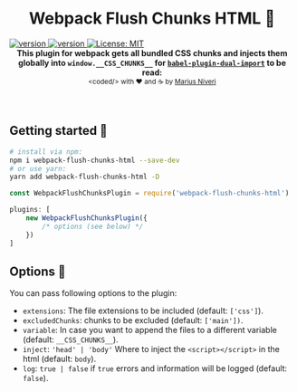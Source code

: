 <h1 align="center">
  Webpack Flush Chunks HTML 🚽
</h1>
<a href="https://www.npmjs.com/package/webpack-flush-chunks-html">
	<img src="https://img.shields.io/npm/v/webpack-flush-chunks-html.svg?style=for-the-badge" alt="version" />
</a>
<a href="https://www.npmjs.com/package/webpack-flush-chunks-html">
	<img src="https://img.shields.io/npm/dm/webpack-flush-chunks-html.svg?style=for-the-badge" alt="version" />
</a>
<a href="https://oss.ninja/mit/m4r1vs">
	<img src="https://img.shields.io/badge/License-MIT-yellow.svg?style=for-the-badge" alt="License: MIT" />
</a><br />
<div align="center">
  <strong>This plugin for webpack gets all bundled CSS chunks and injects them globally into <code>window.__CSS_CHUNKS__</code> for <a href="https://www.npmjs.com/package/babel-plugin-dual-import"><code>babel-plugin-dual-import</code></a> to be read:</strong>
</div>
<div align="center">
  <sub>&lt;coded/&gt; with ❤︎ and ☕ by <a href="https://niveri.me">Marius Niveri</a><br />
</div>
<br />
<br />

## Getting started 🚀
```sh
# install via npm:
npm i webpack-flush-chunks-html --save-dev
# or use yarn:
yarn add webpack-flush-chunks-html -D
```
```javascript
const WebpackFlushChunksPlugin = require('webpack-flush-chunks-html')

plugins: [
	new WebpackFlushChunksPlugin({
		/* options (see below) */
	})
]
```

## Options 🔧
You can pass following options to the plugin:

- `extensions`: The file extensions to be included (default: `['css']`).
- `excludedChunks`: chunks to be excluded (default: `['main'])`.
- `variable`: In case you want to append the files to a different variable (default: `__CSS_CHUNKS__`).
- `inject`: `'head' | 'body'` Where to inject the `<script></script>` in the html (default: `body`).
- `log`: `true | false` if `true` errors and information will be logged (default: `false`).